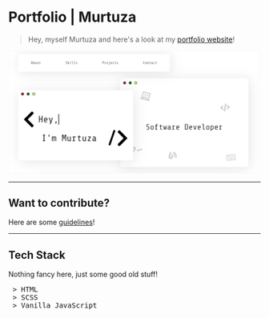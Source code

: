 # Portfolio | Murtuza

> Hey, myself Murtuza and here's a look at my [portfolio website](https://murtuzaalisurti.github.io)!

<img src="./public/assets/portfolio_link_preview_img.jpg" alt="website front" width="500px">

---

## Want to contribute?

Here are some [guidelines](https://github.com/murtuzaalisurti/murtuzaalisurti.github.io/blob/master/contributing.md)!

---

## Tech Stack

Nothing fancy here, just some good old stuff!
<pre>
 > HTML
 > SCSS
 > Vanilla JavaScript
</pre>
